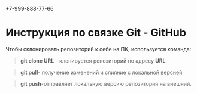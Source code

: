 +7-999-888-77-66
# Инструкция по связке Git - GitHub

Чтобы склонировать репозиторий к себе на ПК, используется команда: 
> **git clone URL** - клонируется репозиторий по адресу **URL** 

> **git pull**- получение изменений и слияние с локальной версией

> **git push**-отправляет локальную версию репозитория на внешний.
